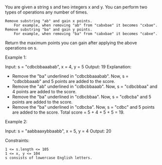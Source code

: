 You are given a string s and two integers x and y. You can perform two types of operations any number of times.

    Remove substring "ab" and gain x points.
        For example, when removing "ab" from "cabxbae" it becomes "cxbae".
    Remove substring "ba" and gain y points.
        For example, when removing "ba" from "cabxbae" it becomes "cabxe".

Return the maximum points you can gain after applying the above operations on s.

Example 1:

Input: s = "cdbcbbaaabab", x = 4, y = 5
Output: 19
Explanation:

- Remove the "ba" underlined in "cdbcbbaaabab". Now, s = "cdbcbbaaab" and 5 points are added to the score.
- Remove the "ab" underlined in "cdbcbbaaab". Now, s = "cdbcbbaa" and 4 points are added to the score.
- Remove the "ba" underlined in "cdbcbbaa". Now, s = "cdbcba" and 5 points are added to the score.
- Remove the "ba" underlined in "cdbcba". Now, s = "cdbc" and 5 points are added to the score.
  Total score = 5 + 4 + 5 + 5 = 19.

Example 2:

Input: s = "aabbaaxybbaabb", x = 5, y = 4
Output: 20

Constraints:

    1 <= s.length <= 105
    1 <= x, y <= 104
    s consists of lowercase English letters.
